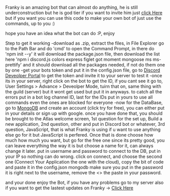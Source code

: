 Franky is an amazing bot that can almost do anything, he is still underconstruction but he is god tier
if you want to invite him just [click Here](https://discord.com/api/oauth2/authorize?client_id=992309600361660466&permissions=1636319099999&scope=applications.commands%20bot) but if you want you can use this code to make your own bot of just use the commands, up to you :)

hope you have an idea what the bot can do :P, enjoy

Step to get it working
-download as .zip, extract the files, in File Explorer go to the Path Bar and do 'cmd' to open the Command Prompt, in there do 'npm init --y' it will download the package.json file, then download the list here 'npm i discord.js colors express figlet got moment mongoose ms ms-prettify' and it should download all the packages needed, if not do them one by one
-get your bots token and put it in the config.json file, go to [Discord Deveolper Portal](https://discord.com/developers/applications) to get the token and invite it to your server to test it
-once its in your server, right click on the bot to get the ID, if you cant see it go to, User Settings > Advance > Deveolper Mode, tuirn that on, same thing with the guild (server) but it wont get used but put it in anyways. to catch all the errors put in a bot log channel ID, last for the IDs put in yours to use all commands even the ones are blocked for everyone
-now for the DataBase, go to [MongoDB](https://www.mongodb.com) and create an account (click try for free), you can either put in your details or sign up with google. once you have done that, you should be brought to the Atlas welcome screen, 1st question for the set up, Build a new application, 2nd question, other and put in Discord bot or whatever, 3rd question, JavaScript, that is what Franky is using if u want to use anything else go for it but JavaScript is perfered. Once that is done choose how much how much you want, but go for the free one since its pretty good, you can leave everything the way it is but choose a name for it, can always change it later. put in username and password to connect to the DB, put in your IP so nothing can do wrong. click on connect, and choose the second one (Connect Your Application the one with the cloud), copy the bit of code and paste it in the config.json mongodb make sure you put in the password it is right next to the username, remove the <> the paste in your password.

and your done enjoy the Bot, if you have any problems go to my server also if you want to get the lastest updates on Franky -> [Click Here](https://discord.gg/pZwV7YXztt)
